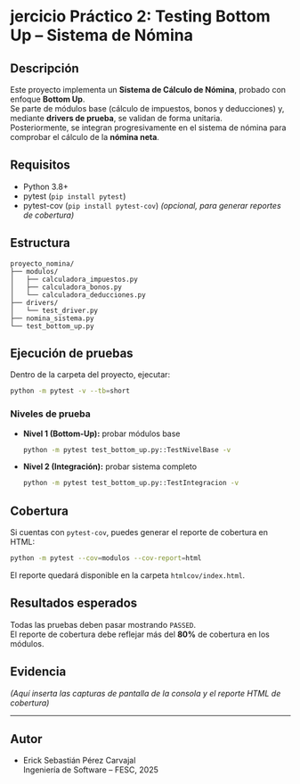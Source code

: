 # jercicio Práctico 2: Testing Bottom Up – Sistema de Nómina

## Descripción
Este proyecto implementa un **Sistema de Cálculo de Nómina**, probado con enfoque **Bottom Up**.  
Se parte de módulos base (cálculo de impuestos, bonos y deducciones) y, mediante **drivers de prueba**, se validan de forma unitaria.  
Posteriormente, se integran progresivamente en el sistema de nómina para comprobar el cálculo de la **nómina neta**.

## Requisitos
- Python 3.8+
- pytest (`pip install pytest`)
- pytest-cov (`pip install pytest-cov`) *(opcional, para generar reportes de cobertura)*

## Estructura
```
proyecto_nomina/
├── modulos/
│   ├── calculadora_impuestos.py
│   ├── calculadora_bonos.py
│   └── calculadora_deducciones.py
├── drivers/
│   └── test_driver.py
├── nomina_sistema.py
└── test_bottom_up.py
```

## Ejecución de pruebas
Dentro de la carpeta del proyecto, ejecutar:

```bash
python -m pytest -v --tb=short
```

### Niveles de prueba
- **Nivel 1 (Bottom-Up):** probar módulos base  
  ```bash
  python -m pytest test_bottom_up.py::TestNivelBase -v
  ```
- **Nivel 2 (Integración):** probar sistema completo  
  ```bash
  python -m pytest test_bottom_up.py::TestIntegracion -v
  ```

## Cobertura
Si cuentas con `pytest-cov`, puedes generar el reporte de cobertura en HTML:

```bash
python -m pytest --cov=modulos --cov-report=html
```

El reporte quedará disponible en la carpeta `htmlcov/index.html`.

## Resultados esperados
Todas las pruebas deben pasar mostrando `PASSED`.  
El reporte de cobertura debe reflejar más del **80%** de cobertura en los módulos.

## Evidencia
*(Aquí inserta las capturas de pantalla de la consola y el reporte HTML de cobertura)*

---

## Autor
- Erick Sebastián Pérez Carvajal  
Ingeniería de Software – FESC, 2025
